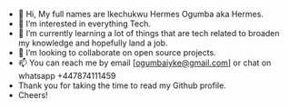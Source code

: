 - 👋 Hi, My full names are Ikechukwu Hermes Ogumba aka Hermes.
- 👀 I’m interested in everything Tech.
- 🌱 I’m currently learning a lot of things that are tech related to broaden my knowledge and hopefully land a job.
- 💞️ I’m looking to collaborate on open source projects.
- 📫 You can reach me by email [ogumbaiyke@gmail.com] or chat on whatsapp +447874111459
- Thank you for taking the time to read my Github profile.
- Cheers!
<!---
ogumbaiyke/ogumbaiyke is a ✨ special ✨ repository because its `README.md` (this file) appears on your GitHub profile.
You can click the Preview link to take a look at your changes.

--->
